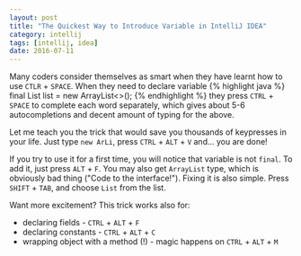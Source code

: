 ```yaml
---
layout: post
title: "The Quickest Way to Introduce Variable in IntelliJ IDEA"
category: intellij
tags: [intellij, idea]
date: 2016-07-11
---
```


Many coders consider themselves as smart when they have learnt how to use `CTLR`
\+ `SPACE`. When they need to declare variable
{% highlight java %}
final List<Object> list = new ArrayList<>();
{% endhighlight %}
they press `CTRL` + `SPACE` to complete each word separately, which gives about
5-6 autocompletions and decent amount of typing for the above.

Let me teach you the trick that would save you thousands of keypresses in your
life. Just type `new ArLi`, press `CTRL` + `ALT` + `V` and... you are done!

<!--more-->

If you try to use it for a first time, you will notice that variable is not
`final`. To add it, just press `ALT` + `F`. You may also get `ArrayList` type,
which is obviously bad thing ("Code to the interface!"). Fixing it is also
simple. Press `SHIFT` + `TAB`, and choose `List` from the list.

Want more excitement? This trick works also for:

- declaring fields - `CTRL` + `ALT` + `F`
- declaring constants -  `CTRL` + `ALT` + `C`
- wrapping object with a method (!) - magic happens on `CTRL` + `ALT` + `M`
